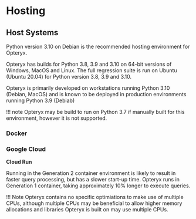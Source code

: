 # Hosting

## Host Systems

Python version 3.10 on Debian is the recommended hosting environment for Opteryx.

Opteryx has builds for Python 3.8, 3.9 and 3.10 on 64-bit versions of Windows, MacOS and Linux. The full regression suite is run on Ubuntu (Ubuntu 20.04) for Python version 3.8, 3.9 and 3.10.

Opteryx is primarily developed on workstations running Python 3.10 (Debian, MacOS) and is known to be deployed in production environments running Python 3.9 (Debiab)

!!! note
    Opteryx may be build to run on Python 3.7 if manually built for this environment, however it is not supported.

### Docker

### Google Cloud

**Cloud Run**

Running in the Generation 2 container environment is likely to result in faster query processing, but has a slower start-up time. Opteryx runs in Generation 1 container, taking approximately 10% longer to execute queries.

!!! Note
    Opteryx contains no specific optimiations to make use of multiple CPUs, although multiple CPUs may be beneficial to allow higher memory allocations and libraries Opteryx is built on may use multiple CPUs.
